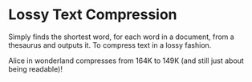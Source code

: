 Lossy Text Compression
=====================

Simply finds the shortest word, for each word in a document,
from a thesaurus and outputs it. To compress text in a lossy fashion.

Alice in wonderland compresses from 164K to 149K (and still just about being readable)! 
